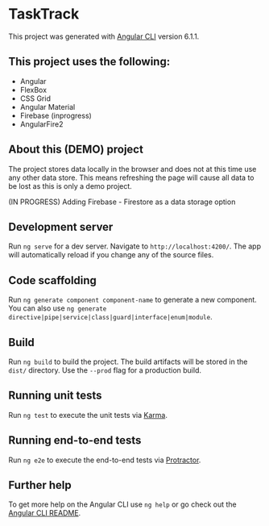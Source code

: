 # TaskTrack

This project was generated with [Angular CLI](https://github.com/angular/angular-cli) version 6.1.1.

## This project uses the following:

- Angular
- FlexBox
- CSS Grid
- Angular Material
- Firebase (inprogress)
- AngularFire2

## About this (DEMO) project
The project stores data locally in the browser and does not at this time use any other data store.  This means refreshing the page will cause all data to be lost as this is only a demo project.

(IN PROGRESS) Adding Firebase - Firestore as a data storage option 

## Development server

Run `ng serve` for a dev server. Navigate to `http://localhost:4200/`. The app will automatically reload if you change any of the source files.

## Code scaffolding

Run `ng generate component component-name` to generate a new component. You can also use `ng generate directive|pipe|service|class|guard|interface|enum|module`.

## Build

Run `ng build` to build the project. The build artifacts will be stored in the `dist/` directory. Use the `--prod` flag for a production build.

## Running unit tests

Run `ng test` to execute the unit tests via [Karma](https://karma-runner.github.io).

## Running end-to-end tests

Run `ng e2e` to execute the end-to-end tests via [Protractor](http://www.protractortest.org/).

## Further help

To get more help on the Angular CLI use `ng help` or go check out the [Angular CLI README](https://github.com/angular/angular-cli/blob/master/README.md).
